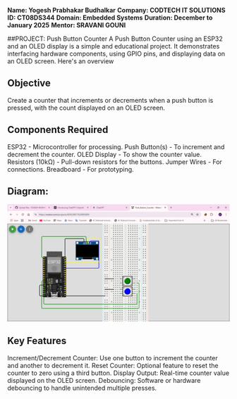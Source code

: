 **Name:    Yogesh Prabhakar Budhalkar**
**Company: CODTECH IT SOLUTIONS**
**ID:      CT08DS344**
**Domain:  Embedded Systems**
**Duration: December to January 2025**
**Mentor:   SRAVANI GOUNI**

##PROJECT: Push Button Counter
A Push Button Counter using an ESP32 and an OLED display is a simple and educational project. It demonstrates interfacing hardware components, using GPIO pins, and displaying data on an OLED screen. Here's an overview

## Objective
Create a counter that increments or decrements when a push button is pressed, with the count displayed on an OLED screen.

## Components Required
ESP32 - Microcontroller for processing.
Push Button(s) - To increment and decrement the counter.
OLED Display - To show the counter value.
Resistors (10kΩ) - Pull-down resistors for the buttons.
Jumper Wires - For connections.
Breadboard - For prototyping.

## Diagram: 
![image_alt](https://github.com/YOGESH-BUDHALKAR8055/CODTECH-TASK1/blob/main/Push_Button_Counter%20-%20Wokwi%20ESP32,%20STM32,%20Arduino%20Simulator%20-%20Google%20Chrome%2020-01-2025%2010_57_34.png?raw=true)


## Key Features
Increment/Decrement Counter: Use one button to increment the counter and another to decrement it.
Reset Counter: Optional feature to reset the counter to zero using a third button.
Display Output: Real-time counter value displayed on the OLED screen.
Debouncing: Software or hardware debouncing to handle unintended multiple presses.
